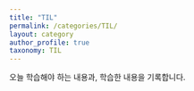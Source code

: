 ```yaml
---
title: "TIL"
permalink: /categories/TIL/
layout: category
author_profile: true
taxonomy: TIL
---
```




오늘 학습해야 하는 내용과, 학습한 내용을 기록합니다.

